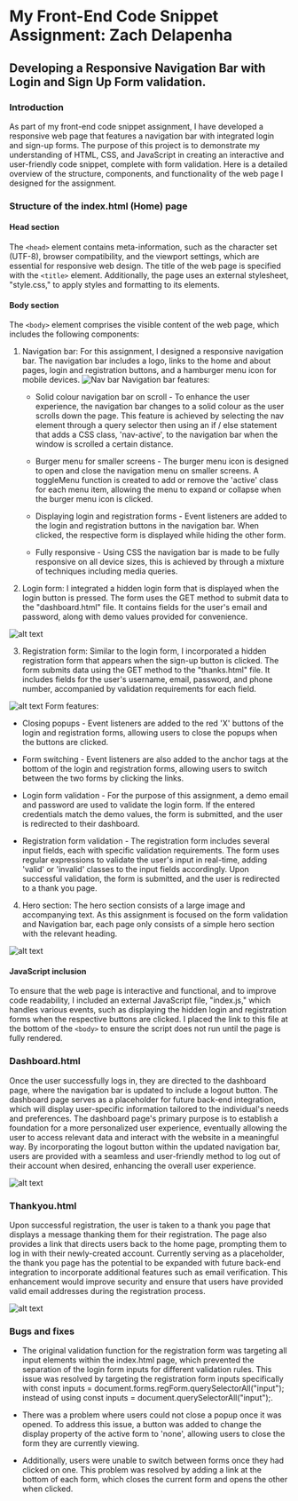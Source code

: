 # My Front-End Code Snippet Assignment: Zach Delapenha

## Developing a Responsive Navigation Bar with Login and Sign Up Form validation.

### Introduction

As part of my front-end code snippet assignment, I have developed a responsive web page that features a navigation bar with integrated login and sign-up forms. The purpose of this project is to demonstrate my understanding of HTML, CSS, and JavaScript in creating an interactive and user-friendly code snippet, complete with form validation. Here is a detailed overview of the structure, components, and functionality of the web page I designed for the assignment.

### Structure of the index.html (Home) page

#### Head section

The `<head>` element contains meta-information, such as the character set (UTF-8), browser compatibility, and the viewport settings, which are essential for responsive web design. The title of the web page is specified with the `<title>` element. Additionally, the page uses an external stylesheet, "style.css," to apply styles and formatting to its elements.

#### Body section

The `<body>` element comprises the visible content of the web page, which includes the following components:

1. Navigation bar: For this assignment, I designed a responsive navigation bar. The navigation bar includes a logo, links to the home and about pages, login and registration buttons, and a hamburger menu icon for mobile devices.
   ![Nav bar](/media/dropdown-wireframe.png)
   Navigation bar features:

   - Solid colour navigation bar on scroll - To enhance the user experience, the navigation bar changes to a solid colour as the user scrolls down the page. This feature is achieved by selecting the nav element through a query selector then using an if / else statement that adds a CSS class, 'nav-active', to the navigation bar when the window is scrolled a certain distance.

   - Burger menu for smaller screens - The burger menu icon is designed to open and close the navigation menu on smaller screens. A toggleMenu function is created to add or remove the 'active' class for each menu item, allowing the menu to expand or collapse when the burger menu icon is clicked.

   - Displaying login and registration forms - Event listeners are added to the login and registration buttons in the navigation bar. When clicked, the respective form is displayed while hiding the other form.

   - Fully responsive - Using CSS the navigation bar is made to be fully responsive on all device sizes, this is achieved by through a mixture of techniques including media queries.

2. Login form: I integrated a hidden login form that is displayed when the login button is pressed. The form uses the GET method to submit data to the "dashboard.html" file. It contains fields for the user's email and password, along with demo values provided for convenience.

![alt text](/media/loginform-wireframe.png)

3. Registration form: Similar to the login form, I incorporated a hidden registration form that appears when the sign-up button is clicked. The form submits data using the GET method to the "thanks.html" file. It includes fields for the user's username, email, password, and phone number, accompanied by validation requirements for each field.

![alt text](/media/regform-wireframe.png)
Form features:

- Closing popups - Event listeners are added to the red 'X' buttons of the login and registration forms, allowing users to close the popups when the buttons are clicked.

- Form switching - Event listeners are also added to the anchor tags at the bottom of the login and registration forms, allowing users to switch between the two forms by clicking the links.

- Login form validation - For the purpose of this assignment, a demo email and password are used to validate the login form. If the entered credentials match the demo values, the form is submitted, and the user is redirected to their dashboard.

- Registration form validation - The registration form includes several input fields, each with specific validation requirements. The form uses regular expressions to validate the user's input in real-time, adding 'valid' or 'invalid' classes to the input fields accordingly. Upon successful validation, the form is submitted, and the user is redirected to a thank you page.

4. Hero section: The hero section consists of a large image and accompanying text. As this assignment is focused on the form validation and Navigation bar, each page only consists of a simple hero section with the relevant heading.

![alt text](/media/home-wireframes.png)

#### JavaScript inclusion

To ensure that the web page is interactive and functional, and to improve code readability, I included an external JavaScript file, "index.js," which handles various events, such as displaying the hidden login and registration forms when the respective buttons are clicked. I placed the link to this file at the bottom of the `<body>` to ensure the script does not run until the page is fully rendered.

### Dashboard.html

Once the user successfully logs in, they are directed to the dashboard page, where the navigation bar is updated to include a logout button. The dashboard page serves as a placeholder for future back-end integration, which will display user-specific information tailored to the individual's needs and preferences. The dashboard page's primary purpose is to establish a foundation for a more personalized user experience, eventually allowing the user to access relevant data and interact with the website in a meaningful way. By incorporating the logout button within the updated navigation bar, users are provided with a seamless and user-friendly method to log out of their account when desired, enhancing the overall user experience.

![alt text](/media/dashboard-wireframe.png)

### Thankyou.html

Upon successful registration, the user is taken to a thank you page that displays a message thanking them for their registration. The page also provides a link that directs users back to the home page, prompting them to log in with their newly-created account. Currently serving as a placeholder, the thank you page has the potential to be expanded with future back-end integration to incorporate additional features such as email verification. This enhancement would improve security and ensure that users have provided valid email addresses during the registration process.

![alt text](/media/thankyou-wireframe.png)

### Bugs and fixes

- The original validation function for the registration form was targeting all input elements within the index.html page, which prevented the separation of the login form inputs for different validation rules. This issue was resolved by targeting the registration form inputs specifically with const inputs = document.forms.regForm.querySelectorAll("input"); instead of using const inputs = document.querySelectorAll("input");.

- There was a problem where users could not close a popup once it was opened. To address this issue, a button was added to change the display property of the active form to 'none', allowing users to close the form they are currently viewing.

- Additionally, users were unable to switch between forms once they had clicked on one. This problem was resolved by adding a link at the bottom of each form, which closes the current form and opens the other when clicked.
